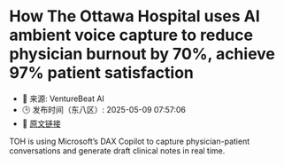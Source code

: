 # How The Ottawa Hospital uses AI ambient voice capture to reduce physician burnout by 70%, achieve 97% patient satisfaction
- 📅 来源: VentureBeat AI
- 🕒 发布时间（东八区）: 2025-05-09 07:57:06
- 🔗 [原文链接](https://venturebeat.com/ai/how-the-ottawa-hospital-uses-ai-ambient-voice-capture-to-reduce-physician-burnout-by-70-achieve-97-patient-satisfaction/)

TOH is using Microsoft’s DAX Copilot to capture physician-patient conversations and generate draft clinical notes in real time.